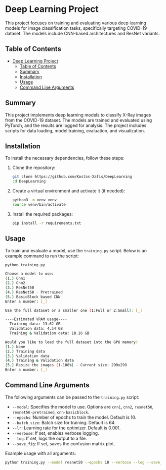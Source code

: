 # Deep Learning Project

This project focuses on training and evaluating various deep learning models for image classification tasks, specifically targeting COVID-19 dataset. The models include CNN-based architectures and ResNet variants.

## Table of Contents
- [Deep Learning Project](#deep-learning-project)
  - [Table of Contents](#table-of-contents)
  - [Summary](#summary)
  - [Installation](#installation)
  - [Usage](#usage)
  - [Command Line Arguments](#command-line-arguments)

## Summary
This project implements deep learning models to classify X-Ray images from the COVID-19 dataset. The models are trained and evaluated using PyTorch, and the results are logged for analysis. The project includes scripts for data loading, model training, evaluation, and visualization.

## Installation
To install the necessary dependencies, follow these steps:

1. Clone the repository:
    ```bash
    git clone https://github.com/Kostas-Xafis/DeepLearning
    cd DeepLearning
    ```

2. Create a virtual environment and activate it (if needed):
    ```bash
    python3 -m venv venv
    source venv/bin/activate
    ```

3. Install the required packages:
    ```bash
    pip install -r requirements.txt
    ```

## Usage
To train and evaluate a model, use the `training.py` script. Below is an example command to run the script:

```bash
python training.py

Choose a model to use: 
(1.) Cnn1
(2.) Cnn2
(3.) ResNet50
(4.) ResNet50 - Pretrained
(5.) BasicBlock based CNN
Enter a number: [_]

Use the full dataset or a smaller one (1:Full or 2:Small): [_]

----Estimated VRAM usage----
  Training data: 13.62 GB
  Validation data: 4.54 GB
  Training & Validation data: 18.16 GB

Would you like to load the full dataset into the GPU memory?
(1.) None
(2.) Training data
(3.) Validation data
(4.) Training & Validation data
(5.) Resize the images (1-100%) - Current size: 299x299
Εnter a number: [_]

```

## Command Line Arguments
The following arguments can be passed to the `training.py` script:

- `--model`: Specifies the model to use. Options are `cnn1`, `cnn2`, `resnet50`, `resnet50-pretrained`, `cnn-basicblock`.
- `--epochs`: Number of epochs to train the model. Default is 10.
- `--batch_size`: Batch size for training. Default is 64.
- `--lr`: Learning rate for the optimizer. Default is 0.001.
- `--verbose`: If set, enables verbose logging.
- `--log`: If set, logs the output to a file.
- `--save_fig`: If set, saves the confusion matrix plot.

Example usage with all arguments:

```bash
python training.py --model resnet50 --epochs 10 --verbose --log --save_fig
```
